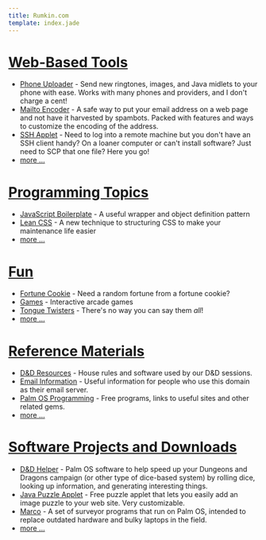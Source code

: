 ```yaml
---
title: Rumkin.com
template: index.jade
---
```


[Web-Based Tools](tools/)
=========================

* [Phone Uploader](tools/sprint/) - Send new ringtones, images, and Java midlets to your phone with ease.  Works with many phones and providers, and I don't charge a cent!
* [Mailto Encoder](tools/mailto_encoder/) - A safe way to put your email address on a web page and not have it harvested by spambots.  Packed with features and ways to customize the encoding of the address.
* [SSH Applet](tools/ssh/) - Need to log into a remote machine but you don't have an SSH client handy?  On a loaner computer or can't install software?  Just need to SCP that one file?  Here you go!
* [more ...](tools/)


[Programming Topics](programming/)
==================================

* [JavaScript Boilerplate](programming/js-boilerplate/) - A useful wrapper and object definition pattern
* [Lean CSS](programming/lean-css/) - A new technique to structuring CSS to make your maintenance life easier
* [more ...](programming/)


[Fun](fun/)
===========

* [Fortune Cookie](fun/fortune_cookie/) - Need a random fortune from a fortune cookie?
* [Games](fun/games/) - Interactive arcade games
* [Tongue Twisters](fun/tongue_twisters/) - There's no way you can say them *all*!
* [more ...](fun/)


[Reference Materials](reference/)
=================================

* [D&D Resources](reference/dnd/) - House rules and software used by our D&D sessions.
* [Email Information](reference/email/) - Useful information for people who use this domain as their email server.
* [Palm OS Programming](reference/palm/) - Free programs, links to useful sites and other related gems.
* [more ...](reference/)


[Software Projects and Downloads](software/)
============================================

* [D&D Helper](software/dnd_helper/) - Palm OS software to help speed up your Dungeons and Dragons campaign (or other type of dice-based system) by rolling dice, looking up information, and generating interesting things.
* [Java Puzzle Applet](software/puzzle/) - Free puzzle applet that lets you easily add an image puzzle to your web site.  Very customizable.
* [Marco](software/marco/) - A set of surveyor programs that run on Palm OS, intended to replace outdated hardware and bulky laptops in the field.
* [more ...](software/)
